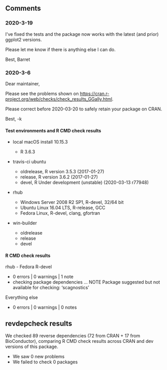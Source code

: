 
## Comments

### 2020-3-19

I've fixed the tests and the package now works with the latest (and prior) ggplot2 versions.

Please let me know if there is anything else I can do.

Best,
Barret


### 2020-3-6

Dear maintainer,

Please see the problems shown on
<https://cran.r-project.org/web/checks/check_results_GGally.html>.

Please correct before 2020-03-20 to safely retain your package on CRAN.

Best,
-k


#### Test environments and R CMD check results

* local macOS install 10.15.3
  * R 3.6.3
* travis-ci ubuntu
  * oldrelease, R version 3.5.3 (2017-01-27)
  * release, R version 3.6.2 (2017-01-27)
  * devel, R Under development (unstable) (2020-03-13 r77948)

* rhub
  * Windows Server 2008 R2 SP1, R-devel, 32/64 bit
  * Ubuntu Linux 16.04 LTS, R-release, GCC
  * Fedora Linux, R-devel, clang, gfortran

* win-builder
  * oldrelease
  * release
  * devel



#### R CMD check results

rhub - Fedora R-devel
* 0 errors | 0 warnings | 1 note
* checking package dependencies ... NOTE
  Package suggested but not available for checking: ‘scagnostics’

Everything else
* 0 errors | 0 warnings | 0 notes



## revdepcheck results

We checked 89 reverse dependencies (72 from CRAN + 17 from BioConductor), comparing R CMD check results across CRAN and dev versions of this package.

 * We saw 0 new problems
 * We failed to check 0 packages
